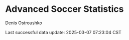 # Advanced Soccer Statistics
Denis Ostroushko

<!-- gfm -->

Last successful data update: 2025-03-07 07:23:04 CST
